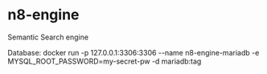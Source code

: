# n8-engine
Semantic Search engine

Database: docker run -p 127.0.0.1:3306:3306  --name n8-engine-mariadb -e MYSQL_ROOT_PASSWORD=my-secret-pw -d mariadb:tag